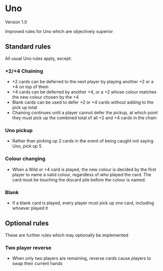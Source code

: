 # Uno

Version 1.0

Improved rules for Uno which are objectively superior

## Standard rules
All usual Uno rules apply, except:

### +2/+4 Chaining
* +2 cards can be deferred to the next player by playing another +2 or a +4 on top of them
* +4 cards can be deferred by another +4, or a +2 whose colour matches the new colour chosen by the +4
* Blank cards can be used to defer +2 or +4 cards without adding to the pick up total
* Chaining continues until a player cannot defer the pickup, at which point they must pick up the combined total of all +2 and +4 cards in the chain

### Uno pickup
* Rather than picking up 2 cards in the event of being caught not saying Uno, pick up 5

### Colour changing
* When a Wild or +4 card is played, the new colour is decided by the first player to name a valid colour, regardless of who played the card. The card must be touching the discard pile before the colour is named.

### Blank
* If a blank card is played, every player must pick up one card, including whoever played it

## Optional rules

These are further rules which may optionally be implemented
### Two player reverse
* When only two players are remaining, reverse cards cause players to swap their current hands

